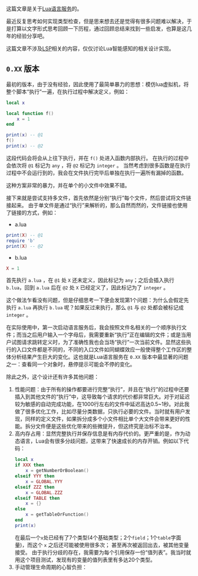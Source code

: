 这篇文章是关于[Lua语言服务]的。

最近反复思考如何实现类型检查，但是思来想去还是觉得有很多问题难以解决，于是打算以文字形式思考回顾一下历程，通过回顾总结来找到一些启发，也算是这几年的经验分享吧。

这篇文章不涉及[LSP]相关的内容，仅仅讨论Lua智能感知的相关设计实现。

## `0.XX` 版本
最初的版本，由于没有经验，因此使用了最简单暴力的思想：模仿lua虚拟机，将整个脚本“执行”一遍，在执行过程中解决定义，例如：
```lua
local x

local function f()
    x = 1
end

print(x) -- @1
f()
print(x) -- @2
```
这段代码会将会从上往下执行，并在 `f()` 处进入函数内部执行。
在执行的过程中会依次将 `@1` 标记为 `any` ，将 `@2` 标记为 `integer` 。
当然考虑到很多函数是在执行过程中不会运行到的，我会在文件执行完毕后单独在执行一遍所有漏掉的函数。

这种方案非常的暴力，并在单个的小文件中效果不错。

接下来就是尝试支持多文件，首先依然是分别“执行”每个文件，然后尝试将文件链接起来。
由于单文件是通过“执行”来解析的，那么自然而然的，文件链接也使用了链接的方式，例如：

* a.lua
```lua
print(X) -- @1
require 'b'
print(X) -- @2
```

* b.lua
```lua
X = 1
```

首先执行 `a.lua` ，在 `@1` 处 `X` 还未定义，因此标记为 `any`；之后会插入执行 `b.lua`，回到 `a.lua` 后在 `@2` 处 `X` 已经定义了，因此标记为了 `integer` 。

这个做法乍看没有问题，但是仔细思考一下便会发现第1个问题：为什么会假定先执行 `a.lua` 再执行 `b.lua` 呢？如果反过来执行，那么 `@1` 与 `@2` 处都会被标记成 `integer` 。

在实际使用中，第一次启动语言服务后，我会按照文件名相关的一个顺序执行文件；而当之后用户输入一个字母后，我需要重新“执行”正在编辑的文件；或是当用户试图请求跳转定义时，为了准确性我也会当场“执行”一次当前文件。显然这些执行的入口文件都是不同的，不同的入口文件如同蝴蝶效应一般使得整个工作区的整体分析结果产生巨大的变化。这也就是Lua语言服务在 `0.XX` 版本中最显著的问题之一：查看同一个对象时，悬停提示可能会不停的变化。

除此之外，这个设计还有许多其他问题：
1. 性能问题：由于所有的操作都要进行完整“执行”，并且在“执行”的过程中还要插入到其他文件的“执行”中，这导致每个请求的代价都非常巨大。对于对延迟较为敏感的自动完成功能，在1000行左右的文件中延迟高达0.5~1秒。对此我做了很多优化工作，比如尽量分类数据，只执行必要的文件。当时就有用户发现，同样的定义文件，如果拆分成多个小文件相比单个大文件会带来更好的性能。拆分文件便是这些优化带来的些微提升，但这终究是治标不治本。
2. 高内存占用：显然完整执行并保存信息是有内存代价的。更严重的是，作为动态语言，Lua会有很多分歧问题，这带来了快速成长的内存开销。例如以下代码：
    ```lua
    local x
    if XXX then
        x = getNumberOrBoolean()
    elseif YYY then
        x = GLOBAL.YYY
    elseif ZZZ then
        x = GLOBAL.ZZZ
    elseif TABLE then
        x = {}
    else
        x = getTableOrFunction()
    end
    print(x)
    ```
    在最后一个`x`处已经有了7个类型(4个基础类型；2个`field`；1个`table`字面量)，而这个 `x` 之后还可能被使用很多次；
    甚至再次被返回出去，被其他变量接受。
    由于执行分歧的存在，我需要为每个引用保存一份“值列表”。我当时就用这个项目测试，发现有的变量的值列表里有多达20个类型。
3. 手动管理生命周期的心智负担：

[Lua语言服务]:(https://github.com/sumneko/lua-language-server)
[LSP]:(https://microsoft.github.io/language-server-protocol/specifications/specification-3-17/)
